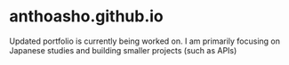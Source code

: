 # anthoasho.github.io

Updated portfolio is currently being worked on. I am primarily focusing on Japanese studies and building smaller projects (such as APIs)
